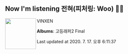 ## Now I'm listening 전혀(피처링: Woo) 🎵🎵

[<img align="left" width="100" src="https://lh3.googleusercontent.com/L1RvFYc2v1gq9BUVu5kgG2AdaekuP22fBAydkTZH1a_WE-3nEAjoF66gMVWi6ANBfcByD-PB8CQNCRH9dA">](https://music.youtube.com/channel/UCmb1h6hIQHKxzfUbebHD60w)

VINXEN

**Albums**: 고등래퍼2 Final

Last updated at 2020. 7. 17. 오후 6:11:37
